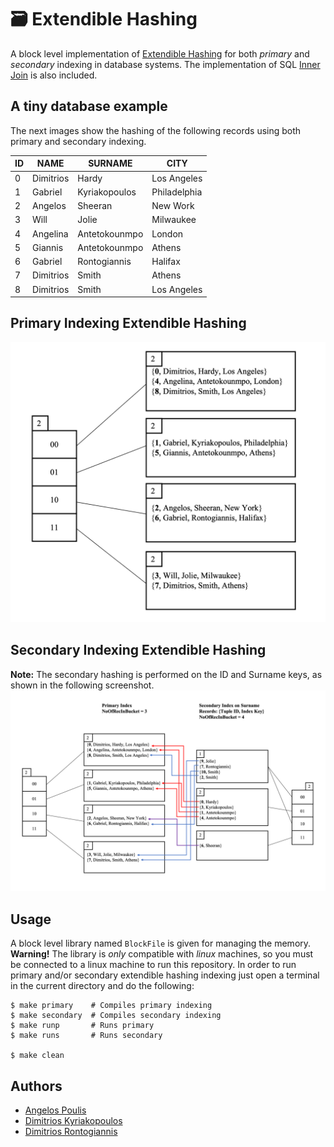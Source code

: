 # 🗃️ Extendible Hashing 

A block level implementation of [Extendible Hashing](https://en.wikipedia.org/wiki/Extendible_hashing) for both _primary_ and _secondary_ indexing in database systems. The implementation of SQL [Inner Join](https://en.wikipedia.org/wiki/Join_(SQL)#Inner_join) is also included.

## A tiny database example 

The next images show the hashing of the following records using both primary and secondary indexing.

ID | NAME      | SURNAME       | CITY
-- | --------- | ------------- | ----
0  | Dimitrios | Hardy         | Los Angeles
1  | Gabriel   | Kyriakopoulos | Philadelphia
2  | Angelos   | Sheeran       | New Work
3  | Will      | Jolie         | Milwaukee  
4  | Angelina  | Antetokounmpo | London
5  | Giannis   | Antetokounmpo | Athens
6  | Gabriel   | Rontogiannis  | Halifax
7  | Dimitrios | Smith         | Athens  
8  | Dimitrios | Smith         | Los Angeles

## Primary Indexing Extendible Hashing
<img src="./images/primary_eh.png" width = 600>

## Secondary Indexing Extendible Hashing
**Note:** The secondary hashing is performed on the ID and Surname keys, as shown in the following screenshot.
<img src="./images/secondary_eh.png">

## Usage
A block level library named `BlockFile` is given for managing the memory.  
**Warning!** The library is _only_ compatible with _linux_ machines, so you must be connected to a linux machine to run this repository.
In order to run primary and/or secondary extendible hashing indexing just open a terminal in the current directory and do the following:

``` 
$ make primary    # Compiles primary indexing
$ make secondary  # Compiles secondary indexing
$ make runp       # Runs primary
$ make runs       # Runs secondary

$ make clean 
```

## Authors
* [Angelos Poulis](https://github.com/angelosps)
* [Dimitrios Kyriakopoulos](https://github.com/dimitrskpl)
* [Dimitrios Rontogiannis](https://github.com/rondojim)
